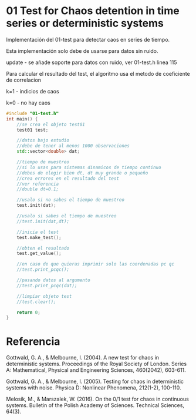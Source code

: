 # 01 Test for Chaos detention in time series or deterministic systems
Implementación del 01-test para detectar caos en series de tiempo.

Esta implementación solo debe de usarse para datos sin ruido.

update - se añade soporte para datos con ruido, ver 01-test.h linea 115

Para calcular el resultado del test, el algoritmo usa el metodo de 
coeficiente de correlacion 

k=1 - indicios de caos

k=0 - no hay caos

```cpp
#include "01-test.h"
int main() {
    //se crea el objeto test01
    test01 test; 

    //datos bajo estudio
    //debe de tener al menos 1000 observaciones
    std::vector<double> dat;     

    //tiempo de muestreo
    //si lo usas para sistemas dinamicos de tiempo continuo
    //debes de elegir bien dt, dt muy grande o pequeño
    //crea errores en el resultado del test
    //ver referencia
    //double dt=0.1; 

    //usalo si no sabes el tiempo de muestreo
    test.init(dat);

    //usalo si sabes el tiempo de muestreo
    //test.init(dat,dt);

    //inicia el test
    test.make_test();

    //obten el resultado
    test.get_value();

    //en caso de que quieras imprimir solo las coordenadas pc qc
    //test.print_pcqc();

    //pasando datos al argumento
    //test.print_pcqc(dat);

    //limpiar objeto test
    //test.clear();

    return 0;
}
```

# Referencia

Gottwald, G. A., & Melbourne, I. (2004). A new test for chaos in deterministic systems. Proceedings of the Royal Society of London. Series A: Mathematical, Physical and Engineering Sciences, 460(2042), 603-611.

Gottwald, G. A., & Melbourne, I. (2005). Testing for chaos in deterministic systems with noise. Physica D: Nonlinear Phenomena, 212(1-2), 100-110.

Melosik, M., & Marszalek, W. (2016). On the 0/1 test for chaos in continuous systems. Bulletin of the Polish Academy of Sciences. Technical Sciences, 64(3).